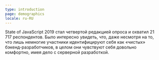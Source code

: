 ```yaml
---
type: introduction
page: demographics
locale: ru-RU
---
```


State of JavaScript 2019 стал четвертой редакцией опроса и охватил 21 717 респондентов. Было интересно увидеть, что, даже несмотря на то, что лишь немногие участники идентифицируют себя как «чистых» бэкенд-разработчиков, в целом они чувствуют себя довольно комфортно, имея дело с серверной разработкой.
